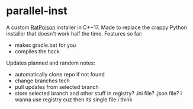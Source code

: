 # parallel-inst
A custom [RatPoison](https://github.com/TheRatCode/RatPoison) installer in C++17. Made to replace the crappy Python installer that doesn't work half the time.
Features so far:
  * makes gradle.bat for you
  * compiles the hack

Updates planned and random notes:
  * automatically clone repo if not found
  * change branches tech
  * pull updates from selected branch 
  * store selected branch and other stuff in registry? .ini file? .json file? i wanna use registry cuz then its single file i think
